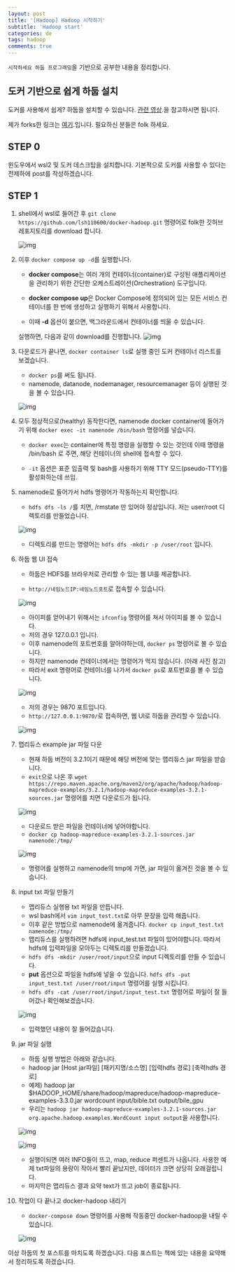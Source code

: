 ```yaml
---
layout: post
title: '[Hadoop] Hadoop 시작하기'
subtitle: 'Hadoop start'
categories: de
tags: hadoop
comments: true
---
```

`시작하세요 하둡 프로그래밍`을 기반으로 공부한 내용을 정리합니다.

## 도커 기반으로 쉽게 하둡 설치

도커를 사용해서 쉽게? 하둡을 설치할 수 있습니다.
[관련 영상](https://www.youtube.com/watch?v=dLTI2HN9Ejg).을 참고하시면 됩니다.

제가 forks한 링크는 [여기](https://github.com/lsh110600/docker-hadoop).입니다. 필요하신 분들은 folk 하세요.

## STEP 0

윈도우에서 wsl2 및 도커 데스크탑을 설치합니다. 
기본적으로 도커를 사용할 수 있다는 전제하에 post를 작성하겠습니다.

## STEP 1

1. shell에서 wsl로 들어간 후 `git clone https://github.com/lsh110600/docker-hadoop.git` 명령어로 folk한 깃허브 레포지토리를 download 합니다.

    ![img](/assets/img/post/hadoop/2021-1-19-hadoop-0-0.png)

2. 이후 `docker compose up -d`를 실행합니다.

    - **docker compose**는 여러 개의 컨테이너(container)로 구성된 애플리케이션을 관리하기 위한 간단한 오케스트레이션(Orchestration) 도구입니다.

    - **docker compose up**은 Docker Compose에 정의되어 있는 모든 서비스 컨테이너를 한 번에 생성하고 실행하기 위해서 사용합니다.

    - 이때 **-d** 옵션이 붙으면, 백그라운드에서 컨테이너를 띄울 수 있습니다.

    실행하면, 다음과 같이 download를 진행합니다.
    ![img](/assets/img/post/hadoop/2021-1-19-hadoop-0-1.png)

3. 다운로드가 끝나면, `docker container ls`로 실행 중인 도커 컨테이너 리스트를 보겠습니다.

    - `docker ps`를 써도 됩니다.
    - namenode, datanode, nodemanager, resourcemanager 등이 실행된 것을 볼 수 있습니다.

    ![img](/assets/img/post/hadoop/2021-1-19-hadoop-0-2.png)

4. 모두 정상적으로(healthy) 동작한다면, namenode docker container에 들어가기 위해 `docker exec -it namenode /bin/bash` 명령어를 넣습니다.

    - `docker exec`는 container에 특정 명령을 실행할 수 있는 것인데 이때 명령을 /bin/bash 로 주면, 해당 컨테이너의 shell에 접속할 수 있다.

    - `-it` 옵션은 표준 입출력 및 bash를 사용하기 위해 TTY 모드(pseudo-TTY)를 활성화하는데 쓰임.

5. namenode로 들어가서 hdfs 명령어가 작동하는지 확인합니다.

    - `hdfs dfs -ls /`를 치면, /rmstate 만 있어야 정상입니다. 저는 user/root 디렉토리를 만들었습니다.

    ![img](/assets/img/post/hadoop/2021-1-19-hadoop-0-3.png)

    - 디렉토리를 만드는 명령어는 `hdfs dfs -mkdir -p /user/root` 입니다.

6. 하둡 웹 UI 접속

    - 하둡은 HDFS를 브라우저로 관리할 수 있는 웹 UI를 제공합니다.

    - `http://네임노드IP:네임노드포트`로 접속할 수 있습니다.

    ![img](/assets/img/post/hadoop/2021-1-19-hadoop-0-5.png)

    - 아이피를 얻어내기 위해서는 `ifconfig` 명령어를 쳐서 아이피를 볼 수 있습니다.
    - 저의 경우 127.0.0.1 입니다.
    - 이후 namenode의 포트번호를 알아야하는데, `docker ps` 명령어로 볼 수 있습니다.
    - 하지만 namenode 컨테이너에서는 명령어가 먹지 않습니다. (아래 사진 참고)
    - 따라서 exit 명령어로 컨테이너를 나가서 `docker ps`로 포트번호를 볼 수 있습니다.
    
    ![img](/assets/img/post/hadoop/2021-1-19-hadoop-0-4.png)
    
    - 저의 경우는 9870 포트입니다.
    - `http://127.0.0.1:9870/`로 접속하면, 웹 UI로 하둡을 관리할 수 있습니다.

    ![img](/assets/img/post/hadoop/2021-1-19-hadoop-0-6.png)

7. 맵리듀스 example jar 파일 다운

    - 현재 하둡 버전이 3.2.1이기 때문에 해당 버전에 맞는 맵리듀스 jar 파일을 받습니다.
    - `exit`으로 나온 후 `wget https://repo.maven.apache.org/maven2/org/apache/hadoop/hadoop-mapreduce-examples/3.2.1/hadoop-mapreduce-examples-3.2.1-sources.jar` 명령어를 치면 다운로드가 됩니다.

    ![img](/assets/img/post/hadoop/2021-1-19-hadoop-0-7.png)

    - 다운로드 받은 파일을 컨테이너에 넣어야합니다.
    - `docker cp hadoop-mapreduce-examples-3.2.1-sources.jar namenode:/tmp/`

    ![img](/assets/img/post/hadoop/2021-1-19-hadoop-0-8.png)

    - 명령어를 실행하고 namenode의 tmp에 가면, jar 파일이 옮겨진 것을 볼 수 있습니다.

8. input txt 파일 만들기

    - 맵리듀스 실행용 txt 파일을 만듭니다.
    - wsl bash에서 `vim input_test.txt`로 아무 문장을 입력 해줍니다.
    - 이후 같은 방법으로 namenode에 옮겨줍니다. `docker cp input_test.txt namenode:/tmp/`
    - 맵리듀스를 실행하려면 hdfs에 input_test.txt 파일이 있어야합니다. 따라서 hdfs에 입력파일을 모아두는 디렉토리를 만들겠습니다.
    - `hdfs dfs -mkdir /user/root/input`으로 input 디렉토리를 만들 수 있습니다.
    - **put** 옵션으로 파일을 hdfs에 넣을 수 있습니다. `hdfs dfs -put input_test.txt /user/root/input` 명령어를 실행 시킵니다.
    - `hdfs dfs -cat /user/root/input/input_test.txt` 명령어로 파일이 잘 들어갔나 확인해보겠습니다.

    ![img](/assets/img/post/hadoop/2021-1-19-hadoop-0-9.png)

    - 입력했던 내용이 잘 들어갔습니다.

9. jar 파일 실행

    - 하둡 실행 방법은 아래와 같습니다. 
    - hadoop jar [Host jar파일] [패키지명/소스명] [입력hdfs 경로] [축력hdfs 경로]
    - 예제) hadoop jar $HADOOP_HOME/share/hadoop/mapreduce/hadoop-mapreduce-examples-3.3.0.jar wordcount input/bible.txt output/bile_gpu
    - 우리는 `hadoop jar hadoop-mapreduce-examples-3.2.1-sources.jar org.apache.hadoop.examples.WordCount input output`을 사용합니다.

    ![img](/assets/img/post/hadoop/2021-1-19-hadoop-0-10.png)

    ![img](/assets/img/post/hadoop/2021-1-19-hadoop-0-11.png)

    - 실행이되면 여러 INFO들이 뜨고, map, reduce 퍼센트가 나옵니다. 사용한 예제 txt파일의 용량이 작아서 빨리 끝났지만, 데이터가 크면 상당히 오래걸립니다. 
    - 마지막은 맵리듀스 결과 요약 text가 뜨고 job이 종료됩니다.

10. 작업이 다 끝나고 docker-hadoop 내리기

    - `docker-compose down` 명령어를 사용해 작동중인 docker-hadoop을 내릴 수 있습니다.

    ![img](/assets/img/post/hadoop/2021-1-19-hadoop-0-12.png)

이상 하둡의 첫 포스트를 마치도록 하겠습니다.
다음 포스트는 책에 있는 내용을 요약해서 정리하도록 하겠습니다.
